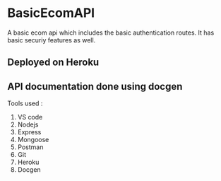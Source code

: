 # BasicEcomAPI
A basic ecom api which includes the basic authentication routes. It has basic securiy features as well. 

## Deployed on Heroku 
## API documentation done using docgen

Tools used :
1. VS code
2. Nodejs
3. Express
4. Mongoose
5. Postman
6. Git
7. Heroku
8. Docgen


